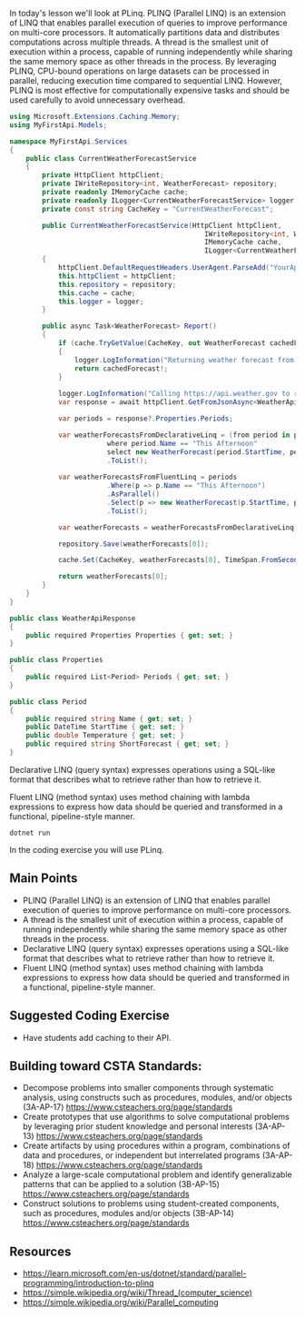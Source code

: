 In today's lesson we'll look at PLinq. PLINQ (Parallel LINQ) is an extension of LINQ that enables parallel execution of queries to improve performance on multi-core processors. It automatically partitions data and distributes computations across multiple threads. A thread is the smallest unit of execution within a process, capable of running independently while sharing the same memory space as other threads in the process. By leveraging PLINQ, CPU-bound operations on large datasets can be processed in parallel, reducing execution time compared to sequential LINQ. However, PLINQ is most effective for computationally expensive tasks and should be used carefully to avoid unnecessary overhead.

``` cs
using Microsoft.Extensions.Caching.Memory;
using MyFirstApi.Models;

namespace MyFirstApi.Services
{
    public class CurrentWeatherForecastService
    {
        private HttpClient httpClient;
        private IWriteRepository<int, WeatherForecast> repository;
        private readonly IMemoryCache cache;
        private readonly ILogger<CurrentWeatherForecastService> logger;
        private const string CacheKey = "CurrentWeatherForecast";

        public CurrentWeatherForecastService(HttpClient httpClient, 
                                                IWriteRepository<int, WeatherForecast> repository, 
                                                IMemoryCache cache, 
                                                ILogger<CurrentWeatherForecastService> logger)
        {
            httpClient.DefaultRequestHeaders.UserAgent.ParseAdd("YourAppName/1.0");
            this.httpClient = httpClient;
            this.repository = repository;
            this.cache = cache;
            this.logger = logger;
        }

        public async Task<WeatherForecast> Report()
        {
            if (cache.TryGetValue(CacheKey, out WeatherForecast cachedForecast))
            {
                logger.LogInformation("Returning weather forecast from cache.");
                return cachedForecast!;
            }
            
            logger.LogInformation("Calling https://api.weather.gov to retrieve forecast");
            var response = await httpClient.GetFromJsonAsync<WeatherApiResponse>("https://api.weather.gov/gridpoints/DMX/73,49/forecast");

            var periods = response?.Properties.Periods;

            var weatherForecastsFromDeclarativeLinq = (from period in periods
                        where period.Name == "This Afternoon"
                        select new WeatherForecast(period.StartTime, period.Temperature, period.ShortForecast))
                        .ToList();
                        
            var weatherForecastsFromFluentLinq = periods
                        .Where(p => p.Name == "This Afternoon")
                        .AsParallel()
                        .Select(p => new WeatherForecast(p.StartTime, p.Temperature, p.ShortForecast))
                        .ToList();

            var weatherForecasts = weatherForecastsFromDeclarativeLinq;

            repository.Save(weatherForecasts[0]);

            cache.Set(CacheKey, weatherForecasts[0], TimeSpan.FromSeconds(10));

            return weatherForecasts[0];
        }
    }
}

public class WeatherApiResponse
{
    public required Properties Properties { get; set; }
}

public class Properties
{
    public required List<Period> Periods { get; set; }
}

public class Period
{
    public required string Name { get; set; }
    public DateTime StartTime { get; set; }
    public double Temperature { get; set; }
    public required string ShortForecast { get; set; }
}
```

Declarative LINQ (query syntax) expresses operations using a SQL-like format that describes what to retrieve rather than how to retrieve it.

Fluent LINQ (method syntax) uses method chaining with lambda expressions to express how data should be queried and transformed in a functional, pipeline-style manner.

`dotnet run`

In the coding exercise you will use PLinq.

## Main Points
- PLINQ (Parallel LINQ) is an extension of LINQ that enables parallel execution of queries to improve performance on multi-core processors. 
- A thread is the smallest unit of execution within a process, capable of running independently while sharing the same memory space as other threads in the process.
- Declarative LINQ (query syntax) expresses operations using a SQL-like format that describes what to retrieve rather than how to retrieve it.
- Fluent LINQ (method syntax) uses method chaining with lambda expressions to express how data should be queried and transformed in a functional, pipeline-style manner.

## Suggested Coding Exercise
- Have students add caching to their API.

## Building toward CSTA Standards:
- Decompose problems into smaller components through systematic analysis, using constructs such as procedures, modules, and/or objects (3A-AP-17) https://www.csteachers.org/page/standards
- Create prototypes that use algorithms to solve computational problems by leveraging prior student knowledge and personal interests (3A-AP-13) https://www.csteachers.org/page/standards
- Create artifacts by using procedures within a program, combinations of data and procedures, or independent but interrelated programs (3A-AP-18) https://www.csteachers.org/page/standards
- Analyze a large-scale computational problem and identify generalizable patterns that can be applied to a solution (3B-AP-15) https://www.csteachers.org/page/standards
- Construct solutions to problems using student-created components, such as procedures, modules and/or objects (3B-AP-14) https://www.csteachers.org/page/standards


## Resources
- https://learn.microsoft.com/en-us/dotnet/standard/parallel-programming/introduction-to-plinq
- https://simple.wikipedia.org/wiki/Thread_(computer_science)
- https://simple.wikipedia.org/wiki/Parallel_computing